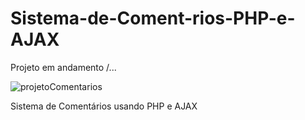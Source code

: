 # Sistema-de-Coment-rios-PHP-e-AJAX
Projeto em andamento /...

![projetoComentarios](https://user-images.githubusercontent.com/83467630/120953597-a9b61f80-c723-11eb-8b1e-a644c7d4952b.gif)


Sistema de Comentários usando PHP e AJAX
